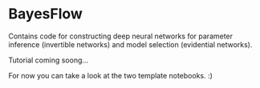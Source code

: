 # BayesFlow
Contains code for constructing deep neural networks for parameter inference (invertible networks) and model selection (evidential networks).

Tutorial coming soong...

For now you can take a look at the two template notebooks. :)
